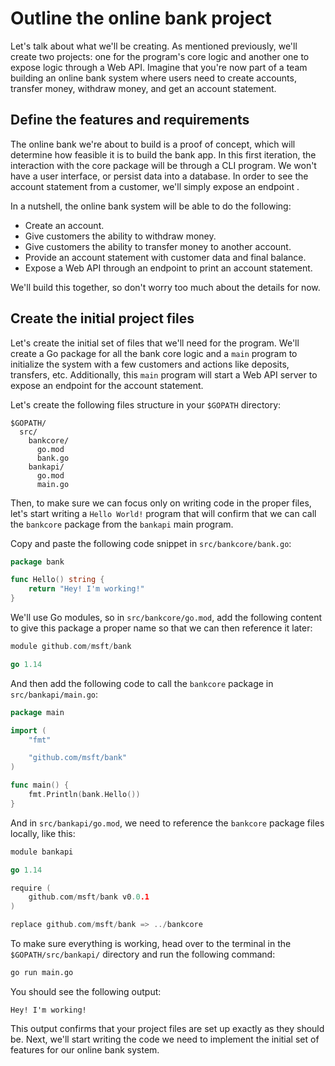 # Outline the online bank project

Let's talk about what we'll be creating. As mentioned previously, we'll create two projects: one for the program's core logic and another one to expose logic through a Web API. Imagine that you're now part of a team building an online bank system where users need to create accounts, transfer money, withdraw money, and get an account statement.

## Define the features and requirements

The online bank we're about to build is a proof of concept, which will determine how feasible it is to build the bank app. In this first iteration, the interaction with the core package will be through a CLI program. We won't have a user interface, or persist data into a database. In order to see the account statement from a customer, we'll simply expose an endpoint .

In a nutshell, the online bank system will be able to do the following:

- Create an account.
- Give customers the ability to withdraw money.
- Give customers the ability to transfer money to another account.
- Provide an account statement with customer data and final balance.
- Expose a Web API through an endpoint to print an account statement.

We'll build this together, so don't worry too much about the details for now.

## Create the initial project files

Let's create the initial set of files that we'll need for the program. We'll create a Go package for all the bank core logic and a `main` program to initialize the system with a few customers and actions like deposits, transfers, etc. Additionally, this `main` program will start a Web API server to expose an endpoint for the account statement.

Let's create the following files structure in your `$GOPATH` directory:

```output
$GOPATH/
  src/
    bankcore/
      go.mod
      bank.go
    bankapi/
      go.mod
      main.go
```

Then, to make sure we can focus only on writing code in the proper files, let's start writing a `Hello World!` program that will confirm that we can call the `bankcore` package from the `bankapi` main program.

Copy and paste the following code snippet in `src/bankcore/bank.go`:

```go
package bank

func Hello() string {
    return "Hey! I'm working!"
}
```

We'll use Go modules, so in `src/bankcore/go.mod`, add the following content to give this package a proper name so that we can then reference it later:

```go
module github.com/msft/bank

go 1.14
```

And then add the following code to call the `bankcore` package in `src/bankapi/main.go`:

```go
package main

import (
    "fmt"

    "github.com/msft/bank"
)

func main() {
    fmt.Println(bank.Hello())
}
```

And in `src/bankapi/go.mod`, we need to reference the `bankcore` package files locally, like this:

```go
module bankapi

go 1.14

require (
    github.com/msft/bank v0.0.1
)

replace github.com/msft/bank => ../bankcore
```

To make sure everything is working, head over to the terminal in the `$GOPATH/src/bankapi/` directory and run the following command:

```sh
go run main.go
```

You should see the following output:

```output
Hey! I'm working!
```

This output confirms that your project files are set up exactly as they should be. Next, we'll start writing the code we need to implement the initial set of features for our online bank system.
